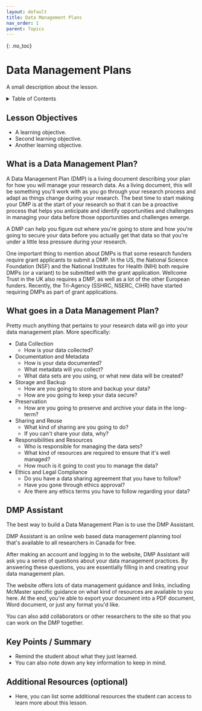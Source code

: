 ```yaml
---
layout: default
title: Data Management Plans
nav_order: 1
parent: Topics
---
```

<!-- 
This page is an example lesson template.
Add, edit, or remove any content below for the workshop in question. -->

<!-- Putting a {: .no_toc} above a header removes it from the table of contents -->

{: .no_toc}  
# Data Management Plans

A small description about the lesson.

<!-- This is your table of contents. You don't need to touch it, it automatically creates it when you add or remove headers. If you do not want a header to be included, put {: .no_toc } above the header line, as you can see above with Lesson 1 - Lesson Name. Make sure that there's also an empty line above {: .no_toc }... Markdown is picky about this :( -->
<details markdown="block" class="toc">
  <summary>
    Table of Contents
  </summary>
  {: .text-delta }
- TOC
{:toc}
</details>

<!-- Here are your learning objectives. Just like in the introduction, but more specific for this lesson. -->
## Lesson Objectives
- A learning objective.
- Second learning objective.
- Another learning objective.

<!-- A video for your lesson (if applicable) -->
<!-- ## Lesson Video
The following video demonstrates each of the steps outlined below in text.

<iframe height="416" width="100%" allowfullscreen frameborder=0 src="https://echo360.ca/media/a65689c0-c35c-4f33-9c12-f0ac97883f54/public?autoplay=false&automute=false"></iframe>
[View original here.](https://echo360.ca/media/a65689c0-c35c-4f33-9c12-f0ac97883f54/public?autoplay=false&automute=false) -->

<!-- Text content format for your lessons if you don't want to rely on videos, or want to provide another format of learning consumption. -->
## What is a Data Management Plan?

A Data Management Plan (DMP) is a living document describing your plan for how you will manage your research data. As a living document, this will be something you'll work with as you go through your research process and adapt as things change during your research. The best time to start making your DMP is at the start of your research so that it can be a proactive process that helps you anticipate and identify opportunities and challenges in managing your data before those opportunities and challenges emerge. 

A DMP can help you figure out where you're going to store and how you're going to secure your data before you actually get that data so that you're under a little less pressure during your research. 

One important thing to mention about DMPs is that some research funders require grant applicants to submit a DMP. In the US, the National Science Foundation (NSF) and the National Institutes for Health (NIH) both require DMPs (or a variant) to be submitted with the grant application. Wellcome Trust in the UK also requires a DMP, as well as a lot of the other European funders. Recently, the Tri-Agency (SSHRC, NSERC, CIHR)​ have started requiring DMPs as part of grant applications.

## What goes in a Data Management Plan?

Pretty much anything that pertains to your research data will go into your data management plan. More specifically:

- Data Collection
  - How is your data collected?
- Documentation and Metadata
  - How is your data documented?
  - What metadata will you collect?
  - What data sets are you using, or what new data will be created?
- Storage and Backup
  - How are you going to store and backup your data?
  - How are you going to keep your data secure?
- Preservation
  - How are you going to preserve and archive your data in the long-term?
- Sharing and Reuse
  - What kind of sharing are you going to do?
  - If you can't share your data, why?
- Responsibilities and Resources
  - Who is responsible for managing the data sets?
  - What kind of resources are required to ensure that it's well managed?
  - How much is it going to cost you to manage the data?
- Ethics and Legal Compliance
  - Do you have a data sharing agreement that you have to follow?
  - Have you gone through ethics approval?
  - Are there any ethics terms you have to follow regarding your data?

## DMP Assistant

The best way to build a Data Management Plan is to use the DMP Assistant.

DMP Assistant is an online web based data management planning tool that's available to all researchers in Canada for free.

After making an account and logging in to the website, DMP Assistant will ask you a series of questions about your data management practices. By answering these questions, you are essentially filling in and creating your data management plan.

The website offers lots of data management guidance and links, including McMaster specific guidance on what kind of resources are available to you here. At the end, you're able to export your document into a PDF document, Word document, or just any format you'd like.

You can also add collaborators or other researchers to the site so that you can work on the DMP together. 

<!-- Summarize your learning objectives here. It acts as a reminder to the learner about what they just learned, as well as a checklist for you to make sure you covered everything you wished to cover. -->
## Key Points / Summary

- Remind the student about what they just learned.
- You can also note down any key information to keep in mind.

<!-- You can add your additional resources for a specific lesson here, however there is also an additional resources page alongside the conclusion at the end of the workshop website. -->
## Additional Resources (optional)

- Here, you can list some additional resources the student can access to learn more about this lesson.
